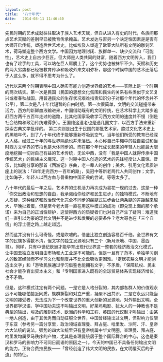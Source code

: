 ```yaml
---
layout: post
title:  "八十年代"
date:   2014-08-11 11:46:40
---
```


先民时期的艺术成就往往取决于族人艺术天赋，但自从进入有史的时代，各族间那点艺术天赋的差别早已被教育传承掩盖。艺术发达与否另一个决定性因素是是否有大师开启传统，塑造后世艺术史。比如埃及人塑造了欧亚大陆所有文明的雕刻艺术，荷马塑造整个西方文学。中国因为地理封闭、族群单一、缺少交流和「可能性」，艺术史上自古少巨匠。但大师是人类共同的财富，随着西方文明传入，我们也有了趁手的工具，可以站在巨人肩膀上了，这个劣势也被抹平不少。天赋和历史的两大劣势都已经被教育传承和吸收外来文明弥补，那这个时候中国的艺术还落后于人这么多，就不得不思考为什么了。

近代以来两个时期表明中国人确实有能力创造世界级的艺术——实际上是一个时期的两次结实。第一次是民国（民国的思想文化氛围和民生的关系有些类似于文艺复兴或者春秋战国，用普通民众的生存状况艰难指责知识分子对那个年代的怀念并不公平），第二次是八十年代短暂的自由时期。第一次很简单，文明的交流碰撞带来活力，西方的新鲜血液输进来，中国借助既有的文明传统，在艺术科学上大踏步追赶西方两千五百年走过的道路，比其他国家吸收学习西方文明的速度并不慢（倒是社会结构和政治传统难得多）。王国维这遗老也是通几国文字、以西方手法来重新探索古典文学批评的。
第二次则是出生于民国的那批艺术家，熬过文化艺术史上的黑暗年代，到了八十年代终于能够重新呼吸到空气。当年他们所受的教育已经深入人格，经过三十年的与世界隔绝也并未落伍。木心称自己牛棚中的独自尝试和当时西方文学界的节拍也是大体同步的。而在那个年代成长起来的年轻人也能最大限度地挖掘一切对自己有益的艺术传统，无论中西，没有「我是中国人就得传承中国传统艺术」的民族主义魔咒。这一时期中国人创造的艺术的先锋程度让人震惊。音乐，比如刚分享的那首《西游记》序曲，老一辈人的创作；美术，引用文化素质讲座上的说法：「四年走完西方一百年的路」，吴冠中等新老两代人共同创作；文学，比如海子，年轻人以西方血与骨重构中国正典的尝试。等等太多了。

八十年代的最后一年之后，艺术界的生机活力再次成为昙花一现的过去。这是一种「你交出政治和思想的自由，我承诺给你经济和民生进步」的独特模式。不断地有人质疑，这种经济和政治现代化完全不同步的瘸腿式进步会让两条腿的差距越来越大，早晚扯着蛋，但是至今老大哥一直在用这种模式的成功（即兑现上面的那个承诺）来为自己的正当性辩护，这使得西方的质疑者们也对自己产生了疑问：难道我们一直引以为豪的现代文明并不是进步和发展的必要条件？老大哥也在「三个自信」的浮士德之路上越走越远。

然而这并没有什么可奇怪，或是吹嘘的。借鉴比独立创造容易百千倍。全世界有文字的民族多得数不清，但文字的独立发源地只有三个（新月沃地、中国、墨西哥）。同样，只有中世纪欧洲才能孕育出现代世界这一整套的经济政治文化模式，让中国去独立发明自由市场和大工业是不可能的。但是一旦有了范本，单独学习别人的致富经验而不学习文化和制度并不比全盘吸收更困难。「定居农耕文明才能创造出文字」和「游牧民族通过学习借鉴也能拥有文字」不矛盾，「保障私权、民主社会才能孕育出资本主义」和「专制国家进入既有的全球贸易体系实现经济增长」也不矛盾。

但是，这种模式注定有两个问题。一是它是人格分裂的，其内部各群人的价值观永远不可能哪怕接近同质，族群撕裂和对立严重，凝聚不出共识。二是它永远只能当文明的接受者，无法成为下一个改变世界的重大创新的发源地，对外输出文明。全世界都学汉语、学中国功夫这不叫输出文明，好莱坞电影、犹太人的一神教也不是典型的输出，埃及的雕刻技术、欧洲的科学和工程、英国的代议制才叫输出：由某一地人创造，由于其优秀而自动征服全世界。中国曾经输出过文明，但影响力仅限于东亚（参考另一篇分享里，政治领域查理曼、拜占庭、哈里发、沙阿、汗、皇帝六大法统的说法，强势的四大法统里只有皇帝统属中华文明圈，查理曼、拜占庭、哈里发均属罗马秩序的产物，尤其是查理曼统居于整个国际舞台的中心，这也是秦汉和罗马的影响力不可同日而语的原因之一）。今天的中国已不具备任何输出文明的能力，正符合费拉民族——「曾经创造了伟大文明的民族，在文明覆灭后的孑遗」的特征。